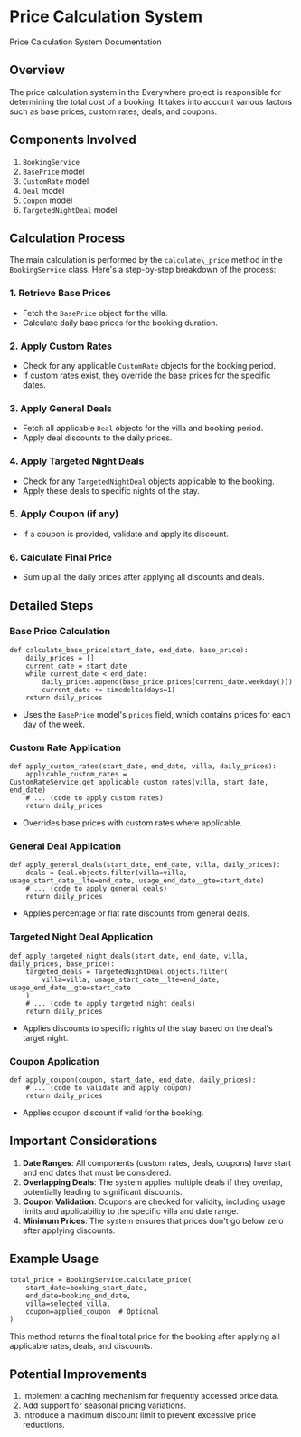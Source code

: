 # Price Calculation System    
Price Calculation System Documentation   
## Overview   
The price calculation system in the Everywhere project is responsible for determining the total cost of a booking. It takes into account various factors such as base prices, custom rates, deals, and coupons.   
## Components Involved   
1. `BookingService`   
2. `BasePrice` model   
3. `CustomRate` model   
4. `Deal` model   
5. `Coupon` model   
6. `TargetedNightDeal` model   
   
## Calculation Process   
The main calculation is performed by the `calculate\_price` method in the `BookingService` class. Here's a step-by-step breakdown of the process:   
### 1. Retrieve Base Prices   
- Fetch the `BasePrice` object for the villa.   
- Calculate daily base prices for the booking duration.   
   
### 2. Apply Custom Rates   
- Check for any applicable `CustomRate` objects for the booking period.   
- If custom rates exist, they override the base prices for the specific dates.   
   
### 3. Apply General Deals   
- Fetch all applicable `Deal` objects for the villa and booking period.   
- Apply deal discounts to the daily prices.   
   
### 4. Apply Targeted Night Deals   
- Check for any `TargetedNightDeal` objects applicable to the booking.   
- Apply these deals to specific nights of the stay.   
   
### 5. Apply Coupon (if any)   
- If a coupon is provided, validate and apply its discount.   
   
### 6. Calculate Final Price   
- Sum up all the daily prices after applying all discounts and deals.   
   
## Detailed Steps   
### Base Price Calculation   
```
def calculate_base_price(start_date, end_date, base_price):
    daily_prices = []
    current_date = start_date
    while current_date < end_date:
        daily_prices.append(base_price.prices[current_date.weekday()])
        current_date += timedelta(days=1)
    return daily_prices

```
- Uses the `BasePrice` model's `prices` field, which contains prices for each day of the week.   
   
### Custom Rate Application   
```
def apply_custom_rates(start_date, end_date, villa, daily_prices):
    applicable_custom_rates = CustomRateService.get_applicable_custom_rates(villa, start_date, end_date)
    # ... (code to apply custom rates)
    return daily_prices

```
- Overrides base prices with custom rates where applicable.   
   
### General Deal Application   
```
def apply_general_deals(start_date, end_date, villa, daily_prices):
    deals = Deal.objects.filter(villa=villa, usage_start_date__lte=end_date, usage_end_date__gte=start_date)
    # ... (code to apply general deals)
    return daily_prices

```
- Applies percentage or flat rate discounts from general deals.   
   
### Targeted Night Deal Application   
```
def apply_targeted_night_deals(start_date, end_date, villa, daily_prices, base_price):
    targeted_deals = TargetedNightDeal.objects.filter(
        villa=villa, usage_start_date__lte=end_date, usage_end_date__gte=start_date
    )
    # ... (code to apply targeted night deals)
    return daily_prices

```
- Applies discounts to specific nights of the stay based on the deal's target night.   
   
### Coupon Application   
```
def apply_coupon(coupon, start_date, end_date, daily_prices):
    # ... (code to validate and apply coupon)
    return daily_prices

```
- Applies coupon discount if valid for the booking.   
   
## Important Considerations   
1. **Date Ranges**: All components (custom rates, deals, coupons) have start and end dates that must be considered.   
2. **Overlapping Deals**: The system applies multiple deals if they overlap, potentially leading to significant discounts.   
3. **Coupon Validation**: Coupons are checked for validity, including usage limits and applicability to the specific villa and date range.   
4. **Minimum Prices**: The system ensures that prices don't go below zero after applying discounts.   
   
## Example Usage   
```
total_price = BookingService.calculate_price(
    start_date=booking_start_date,
    end_date=booking_end_date,
    villa=selected_villa,
    coupon=applied_coupon  # Optional
)

```
This method returns the final total price for the booking after applying all applicable rates, deals, and discounts.   
## Potential Improvements   
1. Implement a caching mechanism for frequently accessed price data.   
2. Add support for seasonal pricing variations.   
3. Introduce a maximum discount limit to prevent excessive price reductions.   
